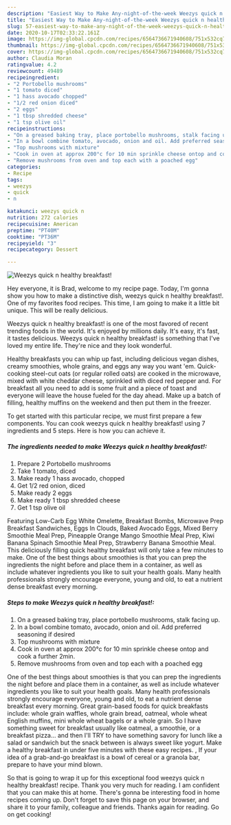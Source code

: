 ```yaml
---
description: "Easiest Way to Make Any-night-of-the-week Weezys quick n healthy breakfast!"
title: "Easiest Way to Make Any-night-of-the-week Weezys quick n healthy breakfast!"
slug: 57-easiest-way-to-make-any-night-of-the-week-weezys-quick-n-healthy-breakfast
date: 2020-10-17T02:33:22.161Z
image: https://img-global.cpcdn.com/recipes/6564736671940608/751x532cq70/weezys-quick-n-healthy-breakfast-recipe-main-photo.jpg
thumbnail: https://img-global.cpcdn.com/recipes/6564736671940608/751x532cq70/weezys-quick-n-healthy-breakfast-recipe-main-photo.jpg
cover: https://img-global.cpcdn.com/recipes/6564736671940608/751x532cq70/weezys-quick-n-healthy-breakfast-recipe-main-photo.jpg
author: Claudia Moran
ratingvalue: 4.2
reviewcount: 49489
recipeingredient:
- "2 Portobello mushrooms"
- "1 tomato diced"
- "1 hass avocado chopped"
- "1/2 red onion diced"
- "2 eggs"
- "1 tbsp shredded cheese"
- "1 tsp olive oil"
recipeinstructions:
- "On a greased baking tray, place portobello mushrooms, stalk facing up."
- "In a bowl combine tomato, avocado, onion and oil. Add preferred seasoning if desired"
- "Top mushrooms with mixture"
- "Cook in oven at approx 200°c for 10 min sprinkle cheese ontop and cook a further 2min."
- "Remove mushrooms from oven and top each with a poached egg"
categories:
- Recipe
tags:
- weezys
- quick
- n

katakunci: weezys quick n 
nutrition: 272 calories
recipecuisine: American
preptime: "PT40M"
cooktime: "PT36M"
recipeyield: "3"
recipecategory: Dessert

---
```



![Weezys quick n healthy breakfast!](https://img-global.cpcdn.com/recipes/6564736671940608/751x532cq70/weezys-quick-n-healthy-breakfast-recipe-main-photo.jpg)

Hey everyone, it is Brad, welcome to my recipe page. Today, I'm gonna show you how to make a distinctive dish, weezys quick n healthy breakfast!. One of my favorites food recipes. This time, I am going to make it a little bit unique. This will be really delicious.

Weezys quick n healthy breakfast! is one of the most favored of recent trending foods in the world. It's enjoyed by millions daily. It's easy, it's fast, it tastes delicious. Weezys quick n healthy breakfast! is something that I've loved my entire life. They're nice and they look wonderful.

Healthy breakfasts you can whip up fast, including delicious vegan dishes, creamy smoothies, whole grains, and eggs any way you want &#39;em. Quick-cooking steel-cut oats (or regular rolled oats) are cooked in the microwave, mixed with white cheddar cheese, sprinkled with diced red pepper and. For breakfast all you need to add is some fruit and a piece of toast and everyone will leave the house fueled for the day ahead. Make up a batch of filling, healthy muffins on the weekend and then put them in the freezer.


To get started with this particular recipe, we must first prepare a few components. You can cook weezys quick n healthy breakfast! using 7 ingredients and 5 steps. Here is how you can achieve it.

<!--inarticleads1-->

##### The ingredients needed to make Weezys quick n healthy breakfast!:

1. Prepare 2 Portobello mushrooms
1. Take 1 tomato, diced
1. Make ready 1 hass avocado, chopped
1. Get 1/2 red onion, diced
1. Make ready 2 eggs
1. Make ready 1 tbsp shredded cheese
1. Get 1 tsp olive oil


Featuring Low-Carb Egg White Omelette, Breakfast Bombs, Microwave Prep Breakfast Sandwiches, Eggs In Clouds, Baked Avocado Eggs, Mixed Berry Smoothie Meal Prep, Pineapple Orange Mango Smoothie Meal Prep, Kiwi Banana Spinach Smoothie Meal Prep, Strawberry Banana Smoothie Meal. This deliciously filling quick healthy breakfast will only take a few minutes to make. One of the best things about smoothies is that you can prep the ingredients the night before and place them in a container, as well as include whatever ingredients you like to suit your health goals. Many health professionals strongly encourage everyone, young and old, to eat a nutrient dense breakfast every morning. 

<!--inarticleads2-->

##### Steps to make Weezys quick n healthy breakfast!:

1. On a greased baking tray, place portobello mushrooms, stalk facing up.
1. In a bowl combine tomato, avocado, onion and oil. Add preferred seasoning if desired
1. Top mushrooms with mixture
1. Cook in oven at approx 200°c for 10 min sprinkle cheese ontop and cook a further 2min.
1. Remove mushrooms from oven and top each with a poached egg


One of the best things about smoothies is that you can prep the ingredients the night before and place them in a container, as well as include whatever ingredients you like to suit your health goals. Many health professionals strongly encourage everyone, young and old, to eat a nutrient dense breakfast every morning. Great grain-based foods for quick breakfasts include: whole grain waffles, whole grain bread, oatmeal, whole wheat English muffins, mini whole wheat bagels or a whole grain. So I have something sweet for breakfast usually like oatmeal, a smoothie, or a breakfast pizza… and then I&#39;ll TRY to have something savory for lunch like a salad or sandwich but the snack between is always sweet like yogurt. Make a healthy breakfast in under five minutes with these easy recipes. , If your idea of a grab-and-go breakfast is a bowl of cereal or a granola bar, prepare to have your mind blown. 

So that is going to wrap it up for this exceptional food weezys quick n healthy breakfast! recipe. Thank you very much for reading. I am confident that you can make this at home. There's gonna be interesting food in home recipes coming up. Don't forget to save this page on your browser, and share it to your family, colleague and friends. Thanks again for reading. Go on get cooking!

